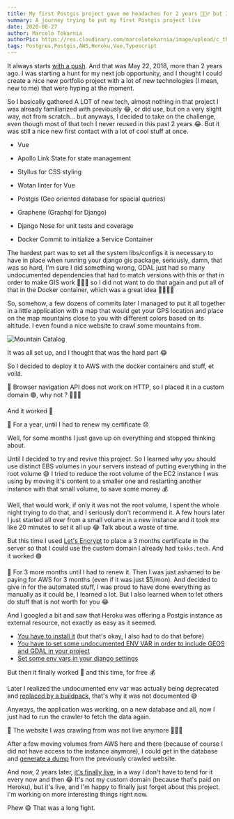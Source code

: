 ```yaml
---
title: My first Postgis project gave me headaches for 2 years 🤦🏻‍♂️ but I learned a lot 🤷🏻‍♀️
summary: A journey trying to put my first Postgis project live
date: 2020-08-27
author: Marcelo Tokarnia
authorPic: https://res.cloudinary.com/marcelotokarnia/image/upload/c_thumb,g_face:center,r_max,h_150,w_150,f_auto,q_auto/v1590609457/profile/A54I1782_qa84qz.jpg
tags: Postgres,Postgis,AWS,Heroku,Vue,Typescript
---
```


It always starts [with a push][first-mountain-push]. And that was May 22, 2018, more than 2 years ago. I was starting a hunt for my next job opportunity, and I thought I could create a nice new portfolio project with a lot of new technologies (I mean, new to me) that were hyping at the moment. 

So I basically gathered A LOT of new tech, almost nothing in that project I was already familiarized with previously 😂, or did use, but on a very slight way, not from scratch... but anyways, I decided to take on the challenge, even though most of that tech I never reused in this past 2 years 😂. But it was still a nice new first contact with a lot of cool stuff at once.

- Vue
- Apollo Link State for state management
- Styllus for CSS styling
- Wotan linter for Vue
  
- Postgis (Geo oriented database for spacial queries)
- Graphene (Graphql for Django)
- Django Nose for unit tests and coverage
  
- Docker Commit to initialize a Service Container

The hardest part was to set all the system libs/configs it is necessary to have in place when running your django gis package, seriously, damn, that was so hard, I'm sure I did something wrong, GDAL just had so many undocumented dependencies that had to match versions with this or that in order to make GIS work 🤦🏻‍♂️ so I did not want to do that again and put all of that in the Docker container, which was a great idea 👍🏻💪🏻

So, somehow, a few dozens of commits later I managed to put it all together in a little application with a map that would get your GPS location and place on the map mountains close to you with different colors based on its altitude. I even found a nice website to crawl some mountains from.

![Mountain Catalog][mountain-catalog-preview]

It was all set up, and I thought that was the hard part 😂

So I decided to deploy it to AWS with the docker containers and stuff, et voilá. 

🛑 Browser navigation API does not work on HTTP, so I placed it in a custom domain 🟢, why not ? 🤷🏻‍♀️ 

And it worked 🎉 

🛑 For a year, until I had to renew my certificate 😞

Well, for some months I just gave up on everything and stopped thinking about.

Until I decided to try and revive this project. So I learned why you should use distinct EBS volumes in your servers instead of putting everything in the root volume 😅 I tried to reduce the root volume of the EC2 instance I was using by moving it's content to a smaller one and restarting another instance with that small volume, to save some money 💰

Well, that would work, if only it was not the root volume, I spent the whole night trying to do that, and I seriously don't recommend it. A few hours later I just started all over from a small volume in a new instance and it took me like 20 minutes to set it all up 😂 Talk about a waste of time.

But this time I used [Let's Encrypt][lets-encrypt] to place a 3 months certificate in the server so that I could use the custom domain I already had `tokks.tech`. And it worked 🟢

🛑 For 3 more months until I had to renew it. Then I was just ashamed to be paying for AWS for 3 months (even if it was just $5/mon). And decided to give in for the automated stuff, I was proud to have done everything as manually as it could be, I learned a lot. But I also learned when to let others do stuff that is not worth for you 😂

And I googled a bit and saw that Heroku was offering a Postgis instance as external resource, not exactly as easy as it seemed.

- [You have to install it][install-heroku-postgis] (but that's okay, I also had to do that before)
- [You have to set some undocumented ENV VAR in order to include GEOS and GDAL in your project][undocumented-env-var]
- [Set some env vars in your django settings][django-settings]

But then it finally worked 🎉 and this time, for free 💰

Later I realized the undocumented env var was actually being deprecated and [replaced by a buildpack][geos-buildpack], that's why it was not documented 😅

Anyways, the application was working, on a new database and all, now I just had to run the crawler to fetch the data again.

🛑 The website I was crawling from was not live anymore 🤦🏻‍♂️

After a few moving volumes from AWS here and there (because of course I did not have access to the instance anymore), I could get in the database and [generate a dump][database-dump] from the previously crawled website.

And now, 2 years later, [it's finally live][mountain-catalog], in a way I don't have to tend for it every now and then 😂 It's not my custom domain (because that's paid on Heroku), but it's live, and I'm happy to finally just forget about this project. I'm working on more interesting things right now.

Phew 😅 That was a long fight.

[first-mountain-push]: https://github.com/marcelotokarnia/mountain-catalog/commit/30353be37787afe000e6bffe6c7c5557144a8a4e
[mountain-catalog-preview]: https://res.cloudinary.com/marcelotokarnia/image/upload/c_scale,h_400,q_auto:low/v1590440538/projects/trekkpedia1_ufaolq.png
[lets-encrypt]: https://letsencrypt.org/
[install-heroku-postgis]: https://devcenter.heroku.com/articles/heroku-postgres-extensions-postgis-full-text-search
[undocumented-env-var]: https://stackoverflow.com/questions/39027688/missing-gdal-on-heroku
[django-settings]: https://stackoverflow.com/questions/46383875/heroku-geodjango-issues-with-missing-gdal-and-possibly-geos
[geos-buildpack]: https://help.heroku.com/D5INLB1A/python-s-build_with_geo_libraries-legacy-feature-is-now-deprecated
[database-dump]: https://github.com/marcelotokarnia/mountain-catalog/blob/master/db.dump
[mountain-catalog]: https://mountain-catalog.herokuapp.com/